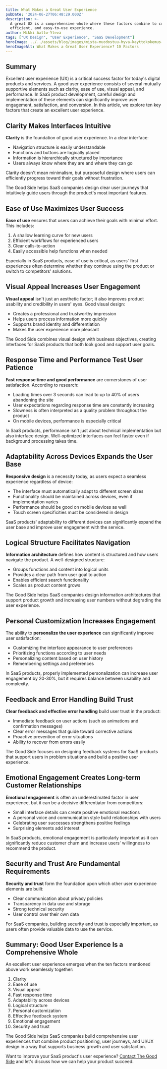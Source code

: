 ```yaml
---
title: What Makes a Great User Experience
pubDate: '2024-06-27T06:48:29.000Z'
description: >-
  A great UX is a comprehensive whole where these factors combine to create a pleasant,
  efficient, and easy-to-use experience.
author: Mikki Aalto-Ylevä
tags: ["UX Design", "User Experience", "SaaS Development"]
heroImage: ../../assets/blog/images/mista-muodostuu-hyva-kayttokokemus-10-tekijaa/featured.webp
heroImageAlt: What Makes a Great User Experience? 10 Factors
---
```


## Summary

Excellent user experience (UX) is a critical success factor for today's digital products and services. A good user experience consists of several mutually supportive elements such as clarity, ease of use, visual appeal, and performance. In SaaS product development, careful design and implementation of these elements can significantly improve user engagement, satisfaction, and conversion. In this article, we explore ten key factors that create an excellent user experience.

## Clarity Makes Interfaces Intuitive

**Clarity** is the foundation of good user experience. In a clear interface:

* Navigation structure is easily understandable
* Functions and buttons are logically placed
* Information is hierarchically structured by importance
* Users always know where they are and where they can go

Clarity doesn't mean minimalism, but purposeful design where users can efficiently progress toward their goals without frustration.

The Good Side helps SaaS companies design clear user journeys that intuitively guide users through the product's most important features.

## Ease of Use Maximizes User Success

**Ease of use** ensures that users can achieve their goals with minimal effort. This includes:

1. A shallow learning curve for new users
2. Efficient workflows for experienced users
3. Clear calls-to-action
4. Easily accessible help functions when needed

Especially in SaaS products, ease of use is critical, as users' first experiences often determine whether they continue using the product or switch to competitors' solutions.

## Visual Appeal Increases User Engagement

**Visual appeal** isn't just an aesthetic factor; it also improves product usability and credibility in users' eyes. Good visual design:

* Creates a professional and trustworthy impression
* Helps users process information more quickly
* Supports brand identity and differentiation
* Makes the user experience more pleasant

The Good Side combines visual design with business objectives, creating interfaces for SaaS products that both look good and support user goals.

## Response Time and Performance Test User Patience

**Fast response time and good performance** are cornerstones of user satisfaction. According to research:

* Loading times over 3 seconds can lead to up to 40% of users abandoning the site
* User expectations regarding response time are constantly increasing
* Slowness is often interpreted as a quality problem throughout the product
* On mobile devices, performance is especially critical

In SaaS products, performance isn't just about technical implementation but also interface design. Well-optimized interfaces can feel faster even if background processing takes time.

## Adaptability Across Devices Expands the User Base

**Responsive design** is a necessity today, as users expect a seamless experience regardless of device:

* The interface must automatically adapt to different screen sizes
* Functionality should be maintained across devices, even if implementation varies
* Performance should be good on mobile devices as well
* Touch screen specificities must be considered in design

SaaS products' adaptability to different devices can significantly expand the user base and improve user engagement with the service.

## Logical Structure Facilitates Navigation

**Information architecture** defines how content is structured and how users navigate the product. A well-designed structure:

* Groups functions and content into logical units
* Provides a clear path from user goal to action
* Enables efficient search functionality
* Scales as product content grows

The Good Side helps SaaS companies design information architectures that support product growth and increasing user numbers without degrading the user experience.

## Personal Customization Increases Engagement

The ability to **personalize the user experience** can significantly improve user satisfaction:

* Customizing the interface appearance to user preferences
* Prioritizing functions according to user needs
* Personalizing content based on user history
* Remembering settings and preferences

In SaaS products, properly implemented personalization can increase user engagement by 20-30%, but it requires balance between usability and complexity.

## Feedback and Error Handling Build Trust

**Clear feedback and effective error handling** build user trust in the product:

* Immediate feedback on user actions (such as animations and confirmation messages)
* Clear error messages that guide toward corrective actions
* Proactive prevention of error situations
* Ability to recover from errors easily

The Good Side focuses on designing feedback systems for SaaS products that support users in problem situations and build a positive user experience.

## Emotional Engagement Creates Long-term Customer Relationships

**Emotional engagement** is often an underestimated factor in user experience, but it can be a decisive differentiator from competitors:

* Small interface details can create positive emotional reactions
* A personal voice and communication style build relationships with users
* Celebrating user successes strengthens positive feelings
* Surprising elements add interest

In SaaS products, emotional engagement is particularly important as it can significantly reduce customer churn and increase users' willingness to recommend the product.

## Security and Trust Are Fundamental Requirements

**Security and trust** form the foundation upon which other user experience elements are built:

* Clear communication about privacy policies
* Transparency in data use and storage
* Strong technical security
* User control over their own data

For SaaS companies, building security and trust is especially important, as users often provide valuable data to use the service.

## Summary: Good User Experience Is a Comprehensive Whole

An excellent user experience emerges when the ten factors mentioned above work seamlessly together:

1. Clarity
2. Ease of use
3. Visual appeal
4. Fast response time
5. Adaptability across devices
6. Logical structure
7. Personal customization
8. Effective feedback system
9. Emotional engagement
10. Security and trust

The Good Side helps SaaS companies build comprehensive user experiences that combine product positioning, user journeys, and UI/UX design in a way that supports business growth and user satisfaction.

Want to improve your SaaS product's user experience? [Contact The Good Side](/en/contact) and let's discuss how we can help your product succeed. 